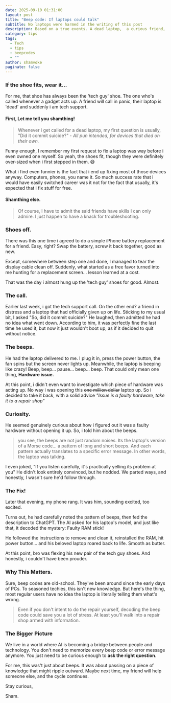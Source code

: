```yaml
---
date: 2025-09-10 01:31:00
layout: post
title: "Beep code: If laptops could talk"
subtitle: No laptops were harmed in the writing of this post
description: Based on a true events. A dead laptop,  a curious friend, and beeps!
category: tips
tags:
  - Tech
  - tips
  - beepcodes
  - ""
author: shamvoke
paginate: false
---
```

### If the shoe fits, wear it...

For me, that shoe has always been the 'tech guy' shoe. The one who's called whenever a gadget acts up. A friend will call in panic, their laptop is 'dead' and suddenly i am tech support.

#### First, Let me tell you shamthing!

> Whenever i get called for a dead laptop, my first question is usually, "Did it commit suicide?" - _All pun intended, for devices that died on their own._ 

Funny enough, I remember my first request to fix a laptop was way before i even owned one myself. So yeah, the shoes fit, though they were definitely over-sized when i first stepped in them. 😅

What i find even funnier is the fact that i end up fixing most of those devices anyway. Computers, phones, you name it. So much success rate that i would have easily switched career was it not for the fact that usually, it's expected that i fix stuff for free.
#### Shamthing else.
> Of course, I have to admit the said friends have skills I can only admire. I just happen to have a knack for troubleshooting.

### Shoes off.
There was this one time i agreed to do a simple iPhone battery replacement for a friend. Easy, right? Swap the battery, screw it back together, good as new.

Except, somewhere between step one and done, I managed to tear the display cable clean off. Suddenly, what started as a free favor turned into me hunting for a replacement screen... lesson learned at a cost.

That was the day i almost hung up the 'tech guy' shoes for good. Almost.

### The call.
Earlier last week, i got the tech support call. On the other end? a friend in distress and a laptop that had officially given up on life. Sticking to my usual bit, I asked "So, did it commit suicide?" He laughed, then admitted he had no idea what went down. According to him, it was perfectly fine the last time he used it, but now it just wouldn't boot up, as if it decided to quit without notice.

### The beeps.
He had the laptop delivered to me. I plug it in, press the power button, the fan spins but the screen never lights up. Meanwhile, the laptop is beeping like crazy! Beep, beep... pause... beep... beep. That could only mean one thing, **Hardware issue.**

At this point, i didn't even want to investigate which piece of hardware was acting up. No way i was opening this <del>one million dollar</del> laptop up. So i decided to take it back, with a solid advice _"Issue is a faulty hardware, take it to a repair shop"_

### Curiosity.
He seemed genuinely curious about how i figured out it was a faulty hardware without opening it up. So, i told him about the beeps.

>you see, the beeps are not just random noises. Its the laptop's version of a Morse code... a pattern of long and short beeps.  And each pattern actually translates to a specific error message. In other words, the laptop was talking.

I even joked, "If you listen carefully, it's practically yelling its problem at you" 
He didn't look entirely convinced, but he nodded. We parted ways, and honestly, I wasn't sure he'd follow through. 

### The Fix!
Later that evening, my phone rang. It was him, sounding excited, too excited.

Turns out, he had carefully noted the pattern of beeps, then fed the description to ChatGPT. The AI asked for his laptop's model, and just like that, it decoded the mystery: Faulty RAM stick!

He followed the instructions to remove and clean it, reinstalled the RAM, hit power button... and his beloved laptop roared back to life. Smooth as butter.

At this point, bro was flexing his new pair of the tech guy shoes. And honestly, i couldn't have been prouder.

### Why This Matters.
Sure, beep codes are old-school. They've been around since the early days of PCs. To seasoned techies, this isn't new knowledge. But here's the thing, most regular users have no idea the laptop is literally telling them what's wrong.

> Even if you don't intent to do the repair yourself, decoding the beep code could save you a lot of stress. At least you'll walk into a repair shop armed with information.
### The Bigger Picture
We live in a world where AI is becoming a bridge between people and technology. You don't need to memorize every beep code or error message anymore. You just need to be curious enough to **ask the right question**.

For me, this was't just about beeps. It was about passing on a piece of knowledge that might ripple outward. Maybe next time, my friend will help someone else, and the cycle continues.

Stay curious,

Sham.
